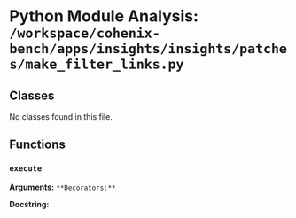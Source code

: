 # Python Module Analysis: `/workspace/cohenix-bench/apps/insights/insights/patches/make_filter_links.py`

## Classes

No classes found in this file.


## Functions

### `execute`
**Arguments:** ``
**Decorators:** ``

**Docstring:**
```

```

